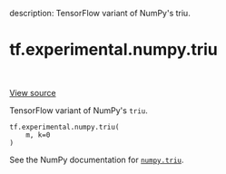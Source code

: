 description: TensorFlow variant of NumPy's triu.

<div itemscope itemtype="http://developers.google.com/ReferenceObject">
<meta itemprop="name" content="tf.experimental.numpy.triu" />
<meta itemprop="path" content="Stable" />
</div>

# tf.experimental.numpy.triu

<!-- Insert buttons and diff -->

<table class="tfo-notebook-buttons tfo-api nocontent" align="left">

</table>

<a target="_blank" class="external" href="/code/stable/tensorflow/python/ops/numpy_ops/np_array_ops.py">View source</a>



TensorFlow variant of NumPy's `triu`.

<pre class="devsite-click-to-copy prettyprint lang-py tfo-signature-link">
<code>tf.experimental.numpy.triu(
    m, k=0
)
</code></pre>



<!-- Placeholder for "Used in" -->

See the NumPy documentation for [`numpy.triu`](https://numpy.org/doc/1.16/reference/generated/numpy.triu.html).